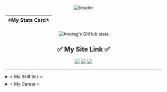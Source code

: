 <div align="center">

![header](https://capsule-render.vercel.app/api?type=waving&height=220&color=timeGradient&text=Abeul's%20Github&section=header&textBg=false&fontSize=45&fontAlignY=40)

  
|⭐My Stats Card⭐|
|:---:|
![Anurag's GitHub stats](https://github-readme-stats.vercel.app/api?username=JeongHyeon-Jo&show_icons=true&theme=highcontrast)

</div> </div>


<div align="center">

## ✅ My Site Link ✅

<a href="https://blog.naver.com/abeul_dv" target="_blank"><img src="https://img.shields.io/badge/네이버 블로그-03C75A?style=flat&logo=naver&logoColor=FFFFFF"/></a>
<a href="https://velog.io/@abeul25/posts" target="_blank"><img src="https://img.shields.io/badge/벨로그-20C997?style=flat&logo=velog&logoColor=FFFFFF"/></a>
<a href="https://www.youtube.com/@Abeul_" target="_blank"><img src="https://img.shields.io/badge/유튜브-FF0000?style=flat&logo=youtube&logoColor=FFFFFF"/></a>

---

</div>

<details>
  <summary> ⭐ My Skill Set ⭐ </summary>
  <div markdown="1">

<div align="center">
  
  ## ⭐My Skill Set⭐

  </td><td valign="top">

  <br/>

### Language  
<div align="center">  
<a href="https://kotlinlang.org/" target="_blank"><img style="margin: 10px" src="https://profilinator.rishav.dev/skills-assets/kotlinlang-icon.svg" alt="Kotlin" height="50" /></a>  
<a href="https://dart.dev/" target="_blank"><img style="margin: 10px" src="https://profilinator.rishav.dev/skills-assets/dartlang-icon.svg" alt="Dart" height="50" /></a>
</div>  

### Can Use  
<div align="center">  
<a href="https://www.cprogramming.com/" target="_blank"><img style="margin: 10px" src="https://profilinator.rishav.dev/skills-assets/c-original.svg" alt="C" height="50" /></a>  
<a href="https://www.cplusplus.com/" target="_blank"><img style="margin: 10px" src="https://profilinator.rishav.dev/skills-assets/cplusplus-original.svg" alt="C++" height="50" /></a>  
<a href="https://docs.microsoft.com/en-us/dotnet/csharp/" target="_blank"><img style="margin: 10px" src="https://profilinator.rishav.dev/skills-assets/csharp-original.svg" alt="C#" height="50" /></a>
<br/>
<a href="https://www.java.com/" target="_blank"><img style="margin: 10px" src="https://profilinator.rishav.dev/skills-assets/java-original-wordmark.svg" alt="Java" height="50" /></a>  
</div>

</td><td valign="top" width="33%">

### Can Program  
<div align="center">  
<a href="https://www.android.com/intl/en_in/" target="_blank"><img style="margin: 10px" src="https://profilinator.rishav.dev/skills-assets/android-original-wordmark.svg" alt="Android" height="50" /></a>  
<a href="https://flutter.dev/" target="_blank"><img style="margin: 10px" src="https://profilinator.rishav.dev/skills-assets/flutterio-icon.svg" alt="Flutter" height="50" /></a> 
</div>
<a href="https://www.vegascreativesoftware.com/kr/" target="_blank"><img style="margin: 10px" src="https://www.cybermania.ws/wp-content/uploads/Vegas.png" alt="Vegas" height="50" /></a>  
<a href="https://www.adobe.com/in/products/photoshop.html" target="_blank"><img style="margin: 10px" src="https://profilinator.rishav.dev/skills-assets/photoshop-plain.svg" alt="Photoshop" height="50" /></a>  
</div>

</td></tr></table> 
<br/> 
<br/>

<div align="center"> 
  
![Top Langs](https://github-readme-stats.vercel.app/api/top-langs/?username=JeongHyeon-Jo&layout=compact&theme=dracula)

</div>


</td></table>


<br/>
<br/>
</div>
</div>  
</details>


<details>
  <summary> ⭐ My Career ⭐ </summary>
  <div markdown="1">

<div align="center">
  
  ## ⭐My Career⭐

  </td><td valign="top">

  <br/>

  ![alice logo](https://postfiles.pstatic.net/MjAyNDA2MjFfMjAx/MDAxNzE4OTY2NjU3OTcw.kGF5O8BL8RyVO-SpAdppAW8ZKMkOnxmivY52o0NHCWog.vko1D8yL0EHgnlQlEkC8l0MJQuqh3_cGWDwT2cj8Bk4g.PNG/%EC%97%98%EB%A6%AC%EC%8A%A4_300.png?type=w966)
  ### 엘리스트랙 Flutter 앱개발트랙
  ##### 2024-07-01 ~ 2024-12-09
  ##### 최우수(1등) 수료

---

  ### ⭐My certificate⭐
  ##### 정보처리기능사 (2019-12-26)

---

  ### ⭐My Award⭐
  ##### 엘리스 Flutter 트랙 1기 2차 프로젝트 최우수상 (1등)
  ##### 엘리스 Flutter 트랙 1기 최종 프로젝트 대상 (1등)
  ##### 엘리스 Flutter 트랙 1기 교육 이수 최우수상 (1등)
